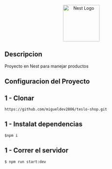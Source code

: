 <p align="center">
  <a href="http://nestjs.com/" target="blank"><img src="https://nestjs.com/img/logo-small.svg" width="120" alt="Nest Logo" /></a>
</p>

## Descripcion

Proyecto en Nest para manejar productos

## Configuracion del Proyecto

## 1 - Clonar 
```
https://github.com/migueldev2006/teslo-shop.git
```
## 1 - Instalat dependencias 
```
$npm i
```
## 1 - Correr el servidor

```bash
$ npm run start:dev
```


